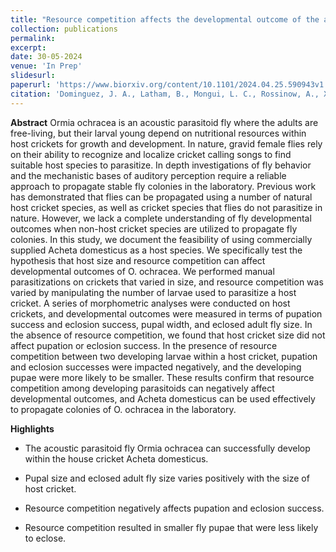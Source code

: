 ```yaml
---
title: "Resource competition affects the developmental outcome of the acoustic parasitoid fly *Ormia ochracea*"
collection: publications
permalink: 
excerpt: 
date: 30-05-2024
venue: 'In Prep'
slidesurl:
paperurl: 'https://www.biorxiv.org/content/10.1101/2024.04.25.590943v1'
citation: 'Dominguez, J. A., Latham, B., Mongui, L. C., Rossinow, A., Xiong, Y., Schmidt, B. V., Vu, Q., Torres-Lopez, B. L., Henderson, P. A., Mason, A. C., & Lee, N. (2024). Resource competition affects the developmental outcome of the acoustic parasitoid flyOrmia ochracea. BioRxiv (Cold Spring Harbor Laboratory). https://doi.org/10.1101/2024.04.25.590943'
---
```

**Abstract**
Ormia ochracea is an acoustic parasitoid fly where the adults are free-living, but their larval young depend on nutritional resources within host crickets for growth and development. In nature, gravid female flies rely on their ability to recognize and localize cricket calling songs to find suitable host species to parasitize. In depth investigations of fly behavior and the mechanistic bases of auditory perception require a reliable approach to propagate stable fly colonies in the laboratory. Previous work has demonstrated that flies can be propagated using a number of natural host cricket species, as well as cricket species that flies do not parasitize in nature. However, we lack a complete understanding of fly developmental outcomes when non-host cricket species are utilized to propagate fly colonies. In this study, we document the feasibility of using commercially supplied Acheta domesticus as a host species. We specifically test the hypothesis that host size and resource competition can affect developmental outcomes of O. ochracea. We performed manual parasitizations on crickets that varied in size, and resource competition was varied by manipulating the number of larvae used to parasitize a host cricket. A series of morphometric analyses were conducted on host crickets, and developmental outcomes were measured in terms of pupation success and eclosion success, pupal width, and eclosed adult fly size. In the absence of resource competition, we found that host cricket size did not affect pupation or eclosion success. In the presence of resource competition between two developing larvae within a host cricket, pupation and eclosion successes were impacted negatively, and the developing pupae were more likely to be smaller. These results confirm that resource competition among developing parasitoids can negatively affect developmental outcomes, and Acheta domesticus can be used effectively to propagate colonies of O. ochracea in the laboratory.

**Highlights**

- The acoustic parasitoid fly Ormia ochracea can successfully develop within the house cricket Acheta domesticus.

- Pupal size and eclosed adult fly size varies positively with the size of host cricket.

- Resource competition negatively affects pupation and eclosion success.

- Resource competition resulted in smaller fly pupae that were less likely to eclose.

